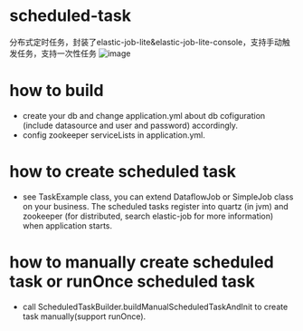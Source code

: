 # scheduled-task
分布式定时任务，封装了elastic-job-lite&amp;elastic-job-lite-console，支持手动触发任务，支持一次性任务
![image](https://github.com/number68/scheduled-task/blob/master/images/console.jpg)

# how to build
- create your db and change application.yml about db cofiguration (include datasource and user and password) accordingly.
- config zookeeper serviceLists in application.yml.

# how to create scheduled task
- see TaskExample class, you can extend DataflowJob or SimpleJob class on your business. The scheduled tasks register into quartz (in jvm) and zookeeper (for distributed, search elastic-job for more information) when application starts.

# how to manually create scheduled task or runOnce scheduled task  
- call ScheduledTaskBuilder.buildManualScheduledTaskAndInit to create task manually(support runOnce).
